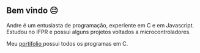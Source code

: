 ## Bem vindo 😐

Andre é um entusiasta de programação, experiente em C e em Javascript. Estudou no IFPR e possui alguns projetos voltados a microcontroladores. 

Meu <a href="https://github.com/andrezinpretin/portifolio" >portifolio </a> possui todos os programas em C.
